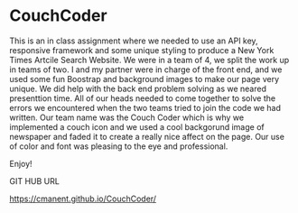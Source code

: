 # CouchCoder

This is an in class assignment where we needed to use an API key, responsive framework and some unique styling to produce a New York Times Artcile Search Website. We were in a team of 4, we split the work up in teams of two. I and my partner were in charge of the front end, and we used some fun Boostrap and background images to make our page very unique. We did help with the back end problem solving as we neared presenttion time. All of our heads needed to come together to solve the errors we encountered when the two teams tried to join the code we had written. Our team name was the Couch Coder which is why we implemented a couch icon and we used a cool backgorund image of newspaper and faded it to create a really nice affect on the page. Our use of color and font was pleasing to the eye and professional. 

Enjoy!

GIT HUB URL

https://cmanent.github.io/CouchCoder/
